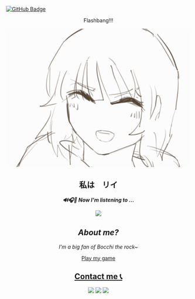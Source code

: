 
<a href="https://github.com/CharliezXx?tab=followers" target="_blank" align="middle"><img src="https://img.shields.io/github/followers/CharliezXx?label=Followers&style=social" alt="GitHub Badge"></a>

<p align="middle">
  Flashbang!!!  
</p>
<p align = "middle"> <img src ="Animation2.gif"></p>


 
<p align="middle">
  <h2 align="middle"> 私は　リイ<br></h2>	  
</p>
   


<p align="middle"> <i><b>🔊🎧🎵 Now I'm listening to ...</b></i></p>

<p align="middle"><a herf = "https://open.spotify.com/user/31nnfyjov533jlmfw5ro7cmcjyz4&redirect=false "> <img src ="https://spotify-now-playing-novatorem.vercel.app/api/spotify"> </a>
</p>		


<i><h2 align = "middle">About me?</h2></i>
<p align ="middle"><i>I'm a big fan of Bocchi the rock~</i></p>


<p align ="middle"><a href="https://sharemygame.com/@Abyzz/project-boost" >Play my game</p>

	
<p>
	<h2 align="middle">Contact me 📞</h2>
</p>

<p align="middle">
<a href="https://www.facebook.com/NahhhLeo/" target="_blank"><img src="https://img.shields.io/badge/Facebook-1877F2?style=for-the-badge&logo=facebook&logoColor=white"></a>
<a href="https://twitter.com/chhharliex" target="_blank"><img src="https://img.shields.io/badge/Twitter-1DA1F2?style=for-the-badge&logo=twitter&logoColor=white"></a>
<a href="https://discordapp.com/users/852606416526901279" target="_blank"><img src="https://img.shields.io/badge/Discord-5865F2?style=for-the-badge&logo=discord&logoColor=white"></a>
</p>







    
<!--
**CharliezXx/CharliezXx** is a ✨ _special_ ✨ repository because its `README.md` (this file) appears on your GitHub profile.
![Visitor Count](https://profile-counter.glitch.me/CharliezXx/count.svg)
Here are some ideas to get you started:

- 🔭 I’m currently working on ...
- 🌱 I’m currently learning ...
- 👯 I’m looking to collaborate on ...
- 🤔 I’m looking for help with ...
- 💬 Ask me about ...
- 📫 How to reach me: ...
- 😄 Pronouns: ...
- ⚡ Fun fact: ...
--> 

